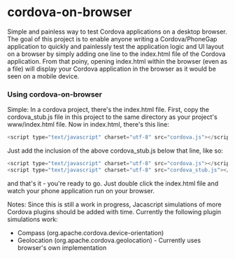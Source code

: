 cordova-on-browser
==================

Simple and painless way to test Cordova applications on a desktop browser. The goal of this project is to enable anyone writing a Cordova/PhoneGap application to quickly and painlessly test the application logic and UI layout on a browser by simply adding one line to the index.html file of the Cordova application. From that poiny, opening index.html within the browser (even as a file) will display your Cordova application in the browser as it would be seen on a mobile device.

### Using cordova-on-browser

Simple: In a cordova project, there's the index.html file. First, copy the cordova_stub.js file in this project to the same directory as your project's www/index.html file. Now in index.html, there's this line:

```javascript
<script type="text/javascript" charset="utf-8" src="cordova.js"></script>
```

Just add the inclusion of the above cordova_stub.js below that line, like so:

```javascript
<script type="text/javascript" charset="utf-8" src="cordova.js"></script>
<script type="text/javascript" charset="utf-8" src="cordova_stub.js"></script>
```

and that's it - you're ready to go. Just double click the index.html file and watch your phone application run on your browser.

Notes:
Since this is still a work in progress, Jacascript simulations of more Cordova plugins should be added with time. Currently the following plugin simulations work:

* Compass (org.apache.cordova.device-orientation)
* Geolocation (org.apache.cordova.geolocation) - Currently uses browser's own implementation
